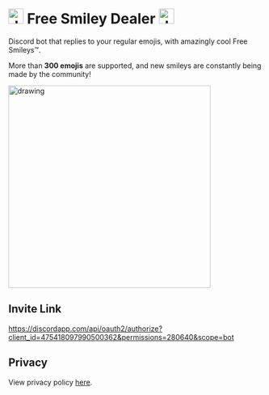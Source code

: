 # <img src="https://cdn.discordapp.com/emojis/520062583479468033.png" alt="drawing" height="30"/> Free Smiley Dealer <img src="https://cdn.discordapp.com/emojis/520062574205730827.png" alt="drawing" height="30"/>


Discord bot that replies to your regular emojis, with amazingly cool Free Smileys™.

More than **300 emojis** are supported, and new smileys are constantly being made by the community!

<img src="https://i.ibb.co/bQHD22v/Screenshot-1.png" alt="drawing" height="400"/>

## Invite Link
https://discordapp.com/api/oauth2/authorize?client_id=475418097990500362&permissions=280640&scope=bot

## Privacy
View privacy policy [here](/PRIVACY.md).

